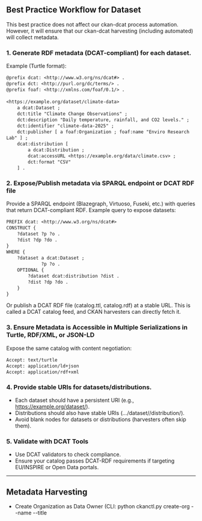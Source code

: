 
## Best Practice Workflow for Dataset
This best practice does not affect our ckan-dcat process automation. However, it will ensure that our ckan-dcat harvesting (including automated) will collect metadata.

### 1. Generate RDF metadata (DCAT-compliant) for each dataset.
Example (Turtle format):
```turtle
@prefix dcat: <http://www.w3.org/ns/dcat#> .
@prefix dct: <http://purl.org/dc/terms/> .
@prefix foaf: <http://xmlns.com/foaf/0.1/> .

<https://example.org/dataset/climate-data>
    a dcat:Dataset ;
    dct:title "Climate Change Observations" ;
    dct:description "Daily temperature, rainfall, and CO2 levels." ;
    dct:identifier "climate-data-2025" ;
    dct:publisher [ a foaf:Organization ; foaf:name "Enviro Research Lab" ] ;
    dcat:distribution [
        a dcat:Distribution ;
        dcat:accessURL <https://example.org/data/climate.csv> ;
        dct:format "CSV"
    ] .
```

### 2. Expose/Publish metadata via SPARQL endpoint or DCAT RDF file
Provide a SPARQL endpoint (Blazegraph, Virtuoso, Fuseki, etc.) with queries that return DCAT-compliant RDF. Example query to expose datasets:
```sparql
PREFIX dcat: <http://www.w3.org/ns/dcat#>
CONSTRUCT {
    ?dataset ?p ?o .
    ?dist ?dp ?do .
}
WHERE {
    ?dataset a dcat:Dataset ;
             ?p ?o .
    OPTIONAL {
        ?dataset dcat:distribution ?dist .
        ?dist ?dp ?do .
    }
}
```
Or publish a DCAT RDF file (catalog.ttl, catalog.rdf) at a stable URL. This is called a DCAT catalog feed, and CKAN harvesters can directly fetch it.

### 3. Ensure Metadata is Accessible in Multiple Serializations in Turtle, RDF/XML, or JSON-LD
Expose the same catalog with content negotiation:
```vbnet
Accept: text/turtle
Accept: application/ld+json
Accept: application/rdf+xml
```

### 4. Provide stable URIs for datasets/distributions.
   - Each dataset should have a persistent URI (e.g., https://example.org/dataset/<id>).
   - Distributions should also have stable URIs (.../dataset/<id>/distribution/<version>).
   - Avoid blank nodes for datasets or distributions (harvesters often skip them).

### 5. Validate with DCAT Tools
   - Use DCAT validators to check compliance.
   - Ensure your catalog passes DCAT-RDF requirements if targeting EU/INSPIRE or Open Data portals.

---

## Metadata Harvesting
- Create Organization as Data Owner (CLI: python ckanctl.py create-org --name <name> --title <title> --description <description>)
- Create Harvest Source (CLI: python ckanctl.py create-harvest --name <name> --url <url> --source-type <source-type> --owner-org <organization> [--title <title> --frequency <frequency> --notes <notes>])
- Trigger Harvest (CLI: python ckanctl.py trigger-harvest --source <source_id>)

It will automatically produces many datasets.

## Granular Class Components
<img src="images/CkanAutoHarvest.png" alt="Harvest Flow" width="800"/>

### FUNCTION create_org(name, title, description):
      request_data ← { "name": name, ["title": title, "description": description]}
      response ← POST to ckan_base_url  + "/api/3/action/organization_create" with request_data
      RETURN response (success/failure)

-----------------------------------------------------
### FUNCTION register_harvest(name, title, url, owner_org, source_type, frequency, title, notes):
      request_data ← { "name": name, "title": title, "url": url, "owner_org":owner_org,
                        ["source_type": type, "frequency": frequency, "title":title, "notes":notes]}
      response ← POST to ckan_base_url  + "/api/3/action/harvest_source_create" with request_data
      RETURN response (success/failure)

-----------------------------------------------------
### FUNCTION resolve_source_id(source_identifier):
      request_data ← { "source_identifier": source_identifier}
      response ← GET to ckan_base_url  + "/api/3/action/harvest_source_show" with request_data
      RETURN UUID 

-----------------------------------------------------
### FUNCTION trigger_harvest(source_id):
      source_uuid ← resolve_source_id(source_id)
      request_data ← { "source_id": source_uuid }
      response ← POST to ckan_base_url  + "/api/3/action/harvest_jobs_create" with request_data
      RETURN harvest_job_id from response

-----------------------------------------------------
### FUNCTION update_dataset(dataset_id, updates: dict):
      updates["id"] ← dataset_id
      response ← POST to ckan_base_url  + "/api/3/action/package_update" with updates
      RETURN response (success/failure)

-----------------------------------------------------
### FUNCTION upload_file_to_dataset(dataset_id, file_path):
      Open file at file_path
      request_data ← { "id": dataset_id, "upload": file_content }
      response ← POST to ckan_base_url  + "/api/3/action/resource_create" with request_data
      RETURN response

-----------------------------------------------------
### FUNCTION load_sample_link(dataset_id, resource_url, format="CSV"):
      request_data ← { "id": dataset_id, "extras":{"url": url}}
      response ← POST to ckan_base_url  + "/api/3/action/resource_create" with request_data
      RETURN response

-----------------------------------------------------
### FUNCTION add_sparql_endpoint(dataset_id, endpoint):
      request_data ← { "id": dataset_ide,
                        "extras": {"key": "dcat:accessURL", "value": endpoint} }
      response ← POST to ckan_base_url  + "/api/3/action/package_patch" with request_data
      RETURN response

-----------------------------------------------------
### FUNCTION run_sparql_query(endpoint_url, query_file):
      query_text ← read contents of query_file
      response ← POST endpoint_url with SPARQL query_text
      RETURN query results

